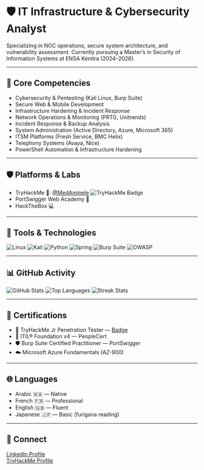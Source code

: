 # 🛡️ IT Infrastructure & Cybersecurity Analyst

Specializing in NOC operations, secure system architecture, and vulnerability assessment. Currently pursuing a Master’s in Security of Information Systems at ENSA Kénitra (2024–2026).

---

## 🔧 Core Competencies


- Cybersecurity & Pentesting (Kali Linux, Burp Suite)
- Secure Web & Mobile Development
- Infrastructure Hardening & Incident Response
- Network Operations & Monitoring (PRTG, Unitrends)
- Incident Response & Backup Analysis
- System Administration (Active Directory, Azure, Microsoft 365)
- ITSM Platforms (Fresh Service, BMC Helix)
- Telephony Systems (Avaya, Nice)
- PowerShell Automation & Infrastructure Hardening

---

## 🛡️ Platforms & Labs

- TryHackMe 🧠: [@MedAminele](https://tryhackme.com/p/MedAminele)
![TryHackMe Badge](https://tryhackme-badges.s3.amazonaws.com/HakkaJin42.png)
- PortSwigger Web Academy 🧪
- HackTheBox 💻


---

## 🧰 Tools & Technologies

![Linux](https://img.shields.io/badge/Linux-000?logo=linux&logoColor=white)
![Kali](https://img.shields.io/badge/Kali-557C94?logo=kalilinux&logoColor=white)
![Python](https://img.shields.io/badge/Python-3776AB?logo=python&logoColor=white)
![Spring](https://img.shields.io/badge/Spring-6DB33F?logo=spring&logoColor=white)
![Burp Suite](https://img.shields.io/badge/Burp_Suite-FF6F00?logo=burpsuite&logoColor=white)
![OWASP](https://img.shields.io/badge/OWASP-000?logo=owasp&logoColor=white)

---

## 📊 GitHub Activity

![GitHub Stats](https://github-readme-stats.vercel.app/api?username=MedAminele&show_icons=true&theme=tokyonight)
![Top Languages](https://github-readme-stats.vercel.app/api/top-langs/?username=MedAminele&layout=compact&theme=tokyonight)
![Streak Stats](https://streak-stats.demolab.com?user=MedAminele&theme=tokyonight)

---

## 🧠 Certifications

- 🧪 TryHackMe Jr Penetration Tester — [Badge](https://tryhackme-badges.s3.amazonaws.com/MedAminele.png)  
- 📜 ITIL® Foundation v4 — PeopleCert  
- 🛡️ Burp Suite Certified Practitioner — PortSwigger  
- ☁️ Microsoft Azure Fundamentals (AZ-900)

---

## 🌐 Languages

- Arabic 🇲🇦 — Native  
- French 🇫🇷 — Professional  
- English 🇬🇧 — Fluent  
- Japanese 🇯🇵 — Basic (furigana reading)

---

## 🔗 Connect

[LinkedIn Profile](https://www.linkedin.com/in/m-amine-lmk-4k2k42/)  
[TryHackMe Profile](https://tryhackme.com/p/MedAminele)

